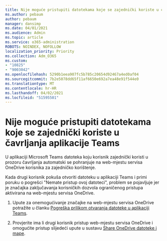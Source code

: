 ```yaml
---
title: Nije moguće pristupiti datotekama koje se zajednički koriste u čavrljanja aplikacije Teams
ms.author: pebaum
author: pebaum
manager: dansimp
ms.date: 04/01/2021
ms.audience: Admin
ms.topic: article
ms.service: o365-administration
ROBOTS: NOINDEX, NOFOLLOW
localization_priority: Priority
ms.collection: Adm_O365
ms.custom:
- "10825"
- "9003042"
ms.openlocfilehash: 5290b1eea907fc5b785c20654d92467a4ed0af04
ms.sourcegitcommit: 7b2e5078dd65f11af6650e692a7ea48e91f544e0
ms.translationtype: MT
ms.contentlocale: hr-HR
ms.lasthandoff: 04/02/2021
ms.locfileid: "51595501"
---
```

# <a name="unable-to-access-files-shared-in-teams-chat"></a>Nije moguće pristupiti datotekama koje se zajednički koriste u čavrljanja aplikacije Teams

U aplikaciji Microsoft Teams datoteka koju korisnik zajednički koristi u prozoru čavrljanja automatski se pohranjuje na web-mjestu servisa OneDrive korisnika za zajedničko korištenje.

Kada drugi korisnik pokuša otvoriti datoteku u aplikaciji Teams i primi poruku o pogrešci "Nemate pristup ovoj datoteci", problem se pojavljuje jer je značajka zaključavanja korisničkih dozvola ograničenog pristupa aktivirana na web-mjestu servisa OneDrive.

1. Upute za onemogućivanje značajke na web-mjestu servisa OneDrive potražite u članku [Pogreška prilikom otvaranja datoteke u aplikaciji Teams](https://go.microsoft.com/fwlink/?linkid=2155733).

1. Provjerite ima li drugi korisnik pristup web-mjestu servisa OneDrive i omogućite pristup slijedeći upute u sustavu [Share OneDrive datoteke i mape](https://go.microsoft.com/fwlink/?linkid=2156017).